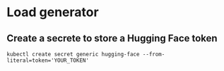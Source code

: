 # Load generator

## Create a secrete to store a Hugging Face token

```
kubectl create secret generic hugging-face --from-literal=token='YOUR_TOKEN'
```

